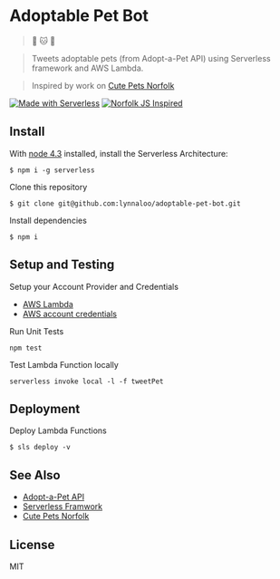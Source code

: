 # Adoptable Pet Bot

> :feet: :cat: :dog: 

> Tweets adoptable pets (from Adopt-a-Pet API) using Serverless framework and AWS Lambda.

> Inspired by work on [Cute Pets Norfolk](https://github.com/Code4HR/CutiesInHamptonRoads)

[![Made with Serverless](https://img.shields.io/badge/serverless-⚡-yellow.svg?style=flat-square)](https://serverless.io)
[![Norfolk JS Inspired](https://img.shields.io/badge/NorfolkJS-inspired-f3df49.svg?style=flat-square)](https://norfolkjs.org)

## Install

With [node 4.3](https://nodejs.org/) installed, install the Serverless Architecture:

```
$ npm i -g serverless
```

Clone this repository

```
$ git clone git@github.com:lynnaloo/adoptable-pet-bot.git
```

Install dependencies

```
$ npm i
```

## Setup and Testing

Setup your Account Provider and Credentials

*   [AWS Lambda](https://serverless.com/framework/docs/providers/aws/setup)
*   [AWS account credentials](https://serverless.com/framework/docs/providers/aws/guide/credentials)

Run Unit Tests
```
npm test
```

Test Lambda Function locally
```
serverless invoke local -l -f tweetPet
```

## Deployment

Deploy Lambda Functions

```
$ sls deploy -v
```

## See Also

*   [Adopt-a-Pet API](https://github.com/lynnaloo/adopt-a-pet)
*   [Serverless Framwork](http://www.serverless.com)
*   [Cute Pets Norfolk](https://github.com/Code4HR/CutiesInHamptonRoads)

## License

MIT

